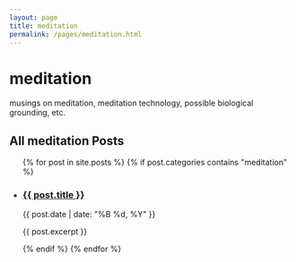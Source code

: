 ```yaml
---
layout: page
title: meditation
permalink: /pages/meditation.html
---
```


# meditation

musings on meditation, meditation technology, possible biological grounding, etc. 

## All meditation Posts

<ul class="post-list">
  {% for post in site.posts %}
    {% if post.categories contains "meditation" %}
      <li>
        <h3><a href="{{ post.url }}">{{ post.title }}</a></h3>
        <p class="post-meta">{{ post.date | date: "%B %d, %Y" }}</p>
        <p>{{ post.excerpt }}</p>
      </li>
    {% endif %}
  {% endfor %}
</ul>
